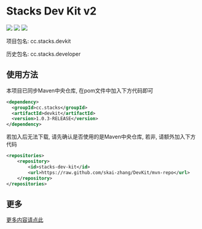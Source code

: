 # Stacks Dev Kit v2

[![](https://img.shields.io/badge/version-1.0.2--RELEASE-brightgreen.svg)](https://github.com/skai-zhang/DevKit/commits/master) [![](https://img.shields.io/badge/maven-central-yellow.svg)](https://mvnrepository.com/artifact/cc.stacks/devkit) [![](https://img.shields.io/badge/license-GLPv3-red.svg)](https://github.com/skai-zhang/DevKit/blob/master/LICENSE)

项目包名: cc.stacks.devkit

历史包名: cc.stacks.developer

## 使用方法

本项目已同步Maven中央仓库, 在pom文件中加入下方代码即可

``` xml
<dependency>
  <groupId>cc.stacks</groupId>
  <artifactId>devkit</artifactId>
  <version>1.0.3-RELEASE</version>
</dependency>
```

若加入后无法下载, 请先确认是否使用的是Maven中央仓库, 若非, 请额外加入下方代码

``` xml
<repositories>
    <repository>
        <id>stacks-dev-kit</id>
        <url>https://raw.github.com/skai-zhang/DevKit/mvn-repo</url>
    </repository>
</repositories>
```

## 更多

[更多内容请点此](https://github.com/skai-zhang/DevKit/wiki)